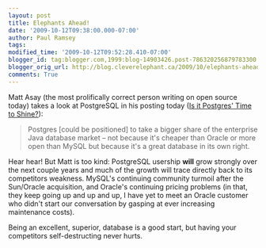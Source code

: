 ```yaml
---
layout: post
title: Elephants Ahead!
date: '2009-10-12T09:38:00.000-07:00'
author: Paul Ramsey
tags: 
modified_time: '2009-10-12T09:52:28.410-07:00'
blogger_id: tag:blogger.com,1999:blog-14903426.post-786320256879783300
blogger_orig_url: http://blog.cleverelephant.ca/2009/10/elephants-ahead.html
comments: True
---
```


Matt Asay (the most prolifically correct person writing on open source today) takes a look at PostgreSQL in his posting today ([Is it Postgres' Time to Shine?](http://news.cnet.com/8301-13505_3-10372733-16.html?part=rss&tag=feed&subj=TheOpenRoad)):

> Postgres [could be positioned] to take a bigger share of the enterprise Java database market &ndash; not because it's cheaper than Oracle or more open than MySQL but because it's a great database in its own right.

Hear hear! But Matt is too kind: PostgreSQL usership **will** grow strongly over the next couple years and much of the growth will trace directly back to its competitors weakness. MySQL's continuing community turmoil after the Sun/Oracle acquisition, and Oracle's continuing pricing problems (in that, they keep going up and up and up, I have yet to meet an Oracle customer who didn't start our conversation by gasping at  ever increasing maintenance costs).

Being an excellent, superior, database is a good start, but having your competitors self-destructing never hurts.

